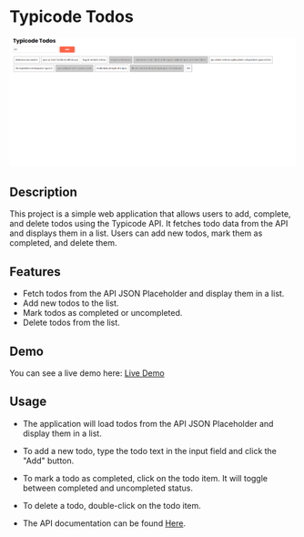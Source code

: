 # Typicode Todos

![Preview](./img/Screenshot%202023-07-23%20212750.png)

## Description

This project is a simple web application that allows users to add, complete, and delete todos using the Typicode API. It fetches todo data from the API and displays them in a list. Users can add new todos, mark them as completed, and delete them.

## Features

- Fetch todos from the API JSON Placeholder and display them in a list.
- Add new todos to the list.
- Mark todos as completed or uncompleted.
- Delete todos from the list.

## Demo

You can see a live demo here: [Live Demo](https://zlatan-cic.github.io/typicode-todos/)

## Usage

- The application will load todos from the API JSON Placeholder and display them in a list.
- To add a new todo, type the todo text in the input field and click the "Add" button.
- To mark a todo as completed, click on the todo item. It will toggle between completed and uncompleted status.
- To delete a todo, double-click on the todo item.

- The API documentation can be found [Here](https://jsonplaceholder.typicode.com/).
